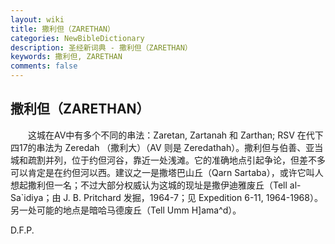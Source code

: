 ```yaml
---
layout: wiki
title: 撒利但（ZARETHAN）
categories: NewBibleDictionary
description: 圣经新词典 - 撒利但（ZARETHAN）
keywords: 撒利但, ZARETHAN
comments: false
---
```


## 撒利但（ZARETHAN）

　　这城在AV中有多个不同的串法：Zaretan, Zartanah 和 Zarthan; RSV 在代下四17的串法为 Zeredah （撒利大）（AV 则是 Zeredathah）。撒利但与伯善、亚当城和疏割并列，位于约但河谷，靠近一处浅滩。它的准确地点引起争论，但差不多可以肯定是在约但河以西。建议之一是撒塔巴山丘（Qarn Sartaba），或许它叫人想起撒利但一名；不过大部分权威认为这城的现址是撒伊迪雅废丘（Tell al-Sa`idiya；由 J. B. Pritchard 发掘，1964-7；见 Expedition 6-11, 1964-1968）。另一处可能的地点是暗哈马德废丘（Tell Umm H]ama^d）。

D.F.P.








